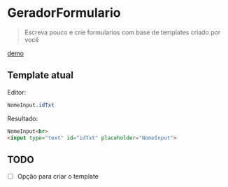 # GeradorFormulario
> Escreva pouco e crie formularios com base de templates criado por você

[demo](https://viniceosm.github.io/GeradorFormulario/)

## Template atual
Editor:

```css
NomeInput.idTxt
```

Resultado:
```html
NomeInput<br>
<input type="text" id="idTxt" placeholder="NomeInput">
```

## TODO
- [ ] Opção para criar o template
